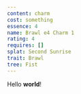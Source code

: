 ```yaml
---
content: charm
cost: something
essence: 4
name: Brawl e4 Charm 1
rating: 4
requires: []
splat: Second Sunrise
trait: Brawl
tree: Fist
---
```


Hello **world**!
